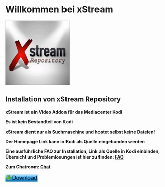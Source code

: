 <html>
  <body>
  <h1>Willkommen bei xStream</h1>
  <img src="icon.png" style="max-width: 40%;">
    <h2>Installation von xStream Repository</h2>
    <h4><p>xStream ist ein Video Addon für das Mediacenter Kodi</p>
     <p>Es ist kein Bestandteil von Kodi</p>
     <p>xStream dient nur als Suchmaschine und hostet selbst keine Dateien!</p>
     <p>Der Homepage Link kann in Kodi als Quelle eingebunden werden</p>
     <p>Eine ausführliche <b>FAQ</b> zur Installation, Link als Quelle in Kodi einbinden, Übersicht und Problemlösungen ist hier zu finden:
      <a href="https://github.com/streamxstream/xStream-FAQ/blob/master/xStream_Anleitung_FAQ.md">FAQ</a></p> 
     <p><b>Zum Chatroom:</b>
      <a href="https://gitter.im/Lastship_Chat/xStream">Chat</a></p>
      <!--Download Buttom-->
      <p><a href="https://github.com/Ron801/Web/blob/gh-pages/repository.xstream-1.1.9.zip?raw=true"><img src="https://raw.githubusercontent.com/Ron801/Web/gh-pages/Download%20Bild.jpg" style="max-width: 20%;"></a></p></h4>
  </body>
</html>
